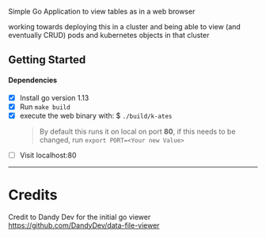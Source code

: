 Simple Go Application to view tables as in a web browser

working towards deploying this in a cluster and being able to view (and eventually CRUD) pods and kubernetes objects in that cluster


## Getting Started

#### Dependencies

 - [x] Install go version 1.13
 - [x] Run `make build`
 - [x] execute the web binary with: $ `./build/k-ates`
   > By default this runs it on local on port **80**, if this needs to be changed, run `export PORT=<Your new Value>`
 - [ ] Visit localhost:80

---
# Credits

Credit to Dandy Dev for the initial go viewer
https://github.com/DandyDev/data-file-viewer
